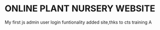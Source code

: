 # ONLINE PLANT NURSERY WEBSITE
My first js admin user login funtionality added site,thks to cts training
A